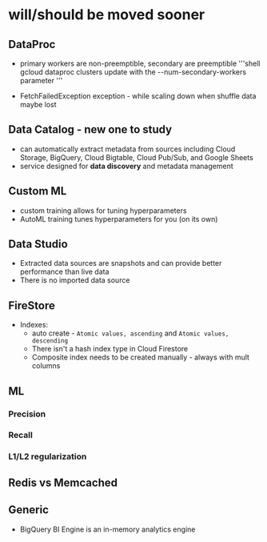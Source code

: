 # will/should be moved sooner


## DataProc

* primary workers are non-preemptible, secondary are preemptible 
'''shell
gcloud dataproc clusters update with the --num-secondary-workers parameter
'''

* FetchFailedException exception - while scaling down when shuffle data maybe lost



## Data Catalog - new one to study

* can automatically extract metadata from sources including Cloud Storage, BigQuery, Cloud Bigtable, Cloud Pub/Sub, and Google Sheets
* service designed for **data discovery** and metadata management



## Custom ML

* custom training allows for tuning hyperparameters
* AutoML training tunes hyperparameters for you (on its own)


## Data Studio

* Extracted data sources are snapshots and can provide better performance than live data
* There is no imported data source


## FireStore

* Indexes: 
    * auto create - `Atomic values, ascending` and `Atomic values, descending`
    * There isn't a hash index type in Cloud Firestore
    * Composite index needs to be created manually - always with mult columns



## ML

### Precision


### Recall


### L1/L2 regularization



## Redis vs Memcached



## Generic

* BigQuery BI Engine is an in-memory analytics engine
